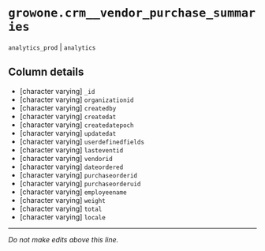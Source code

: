 # `growone.crm__vendor_purchase_summaries`
`analytics_prod` | `analytics`

## Column details
* [character varying] `_id`
* [character varying] `organizationid`
* [character varying] `createdby`
* [character varying] `createdat`
* [character varying] `createdatepoch`
* [character varying] `updatedat`
* [character varying] `userdefinedfields`
* [character varying] `lasteventid`
* [character varying] `vendorid`
* [character varying] `dateordered`
* [character varying] `purchaseorderid`
* [character varying] `purchaseorderuid`
* [character varying] `employeename`
* [character varying] `weight`
* [character varying] `total`
* [character varying] `locale`

-------------------------------------------------------------------------------
*Do not make edits above this line.*

